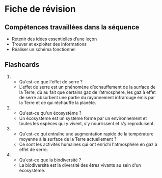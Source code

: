 # Fiche de révision


## Compétences travaillées dans la séquence
- Retenir des idées essentielles d’une leçon
- Trouver et exploiter des informations
- Réaliser un schéma fonctionnel


## Flashcards


<div markdown class="flashcard">

1. 
    - Qu'est-ce que l'effet de serre ?
    - L'effet de serre est un phénomène d’échauffement de la surface de la Terre, dû au fait que certains gaz de l’atmosphère, les gaz à effet de serre absorbent une partie du rayonnement infrarouge émis par la Terre et ce qui réchauffe la planète.
2. 
    - Qu'est-ce qu'un écosystème ?
    - Un écosystème est un système formé par un environnement et toutes les espèces qui y vivent, s’y nourrissent et s’y reproduisent.
3. 
    - Qu'est-ce qui entraîne une augmentation rapide de la température moyenne à la surface de la Terre actuellement ?
    - Ce sont les activités humaines qui ont enrichi l'atmosphère en gaz à effet de serre.

4.  
    - Qu'est-ce que la biodiversité ?
    - La biodiversité est la diversité des êtres vivants au sein d'un écosystème.

</div>


